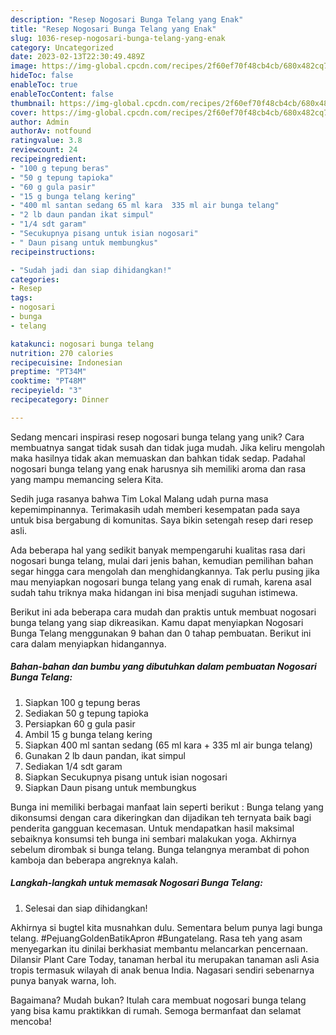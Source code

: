 ```yaml
---
description: "Resep Nogosari Bunga Telang yang Enak"
title: "Resep Nogosari Bunga Telang yang Enak"
slug: 1036-resep-nogosari-bunga-telang-yang-enak
category: Uncategorized
date: 2023-02-13T22:30:49.489Z
image: https://img-global.cpcdn.com/recipes/2f60ef70f48cb4cb/680x482cq70/nogosari-bunga-telang-foto-resep-utama.jpg
hideToc: false
enableToc: true
enableTocContent: false
thumbnail: https://img-global.cpcdn.com/recipes/2f60ef70f48cb4cb/680x482cq70/nogosari-bunga-telang-foto-resep-utama.jpg
cover: https://img-global.cpcdn.com/recipes/2f60ef70f48cb4cb/680x482cq70/nogosari-bunga-telang-foto-resep-utama.jpg
author: Admin
authorAv: notfound
ratingvalue: 3.8
reviewcount: 24
recipeingredient:
- "100 g tepung beras"
- "50 g tepung tapioka"
- "60 g gula pasir"
- "15 g bunga telang kering"
- "400 ml santan sedang 65 ml kara  335 ml air bunga telang"
- "2 lb daun pandan ikat simpul"
- "1/4 sdt garam"
- "Secukupnya pisang untuk isian nogosari"
- " Daun pisang untuk membungkus"
recipeinstructions:

- "Sudah jadi dan siap dihidangkan!"
categories:
- Resep
tags:
- nogosari
- bunga
- telang

katakunci: nogosari bunga telang 
nutrition: 270 calories
recipecuisine: Indonesian
preptime: "PT34M"
cooktime: "PT48M"
recipeyield: "3"
recipecategory: Dinner

---
```





Sedang mencari inspirasi resep nogosari bunga telang yang unik? Cara membuatnya sangat tidak susah dan tidak juga mudah. Jika keliru mengolah maka hasilnya tidak akan memuaskan dan bahkan tidak sedap. Padahal nogosari bunga telang yang enak harusnya sih memiliki aroma dan rasa yang mampu memancing selera Kita.





Sedih juga rasanya bahwa Tim Lokal Malang udah purna masa kepemimpinannya. Terimakasih udah memberi kesempatan pada saya untuk bisa bergabung di komunitas. Saya bikin setengah resep dari resep asli.

Ada beberapa hal yang sedikit banyak mempengaruhi kualitas rasa dari nogosari bunga telang, mulai dari jenis bahan, kemudian pemilihan bahan segar hingga cara mengolah dan menghidangkannya. Tak perlu pusing jika mau menyiapkan nogosari bunga telang yang enak di rumah, karena asal sudah tahu triknya maka hidangan ini bisa menjadi suguhan istimewa.






Berikut ini ada beberapa cara mudah dan praktis untuk membuat nogosari bunga telang yang siap dikreasikan. Kamu dapat menyiapkan Nogosari Bunga Telang menggunakan 9 bahan dan 0 tahap pembuatan. Berikut ini cara dalam menyiapkan hidangannya.

<!--inarticleads1-->

##### Bahan-bahan dan bumbu yang dibutuhkan dalam pembuatan Nogosari Bunga Telang:

1. Siapkan 100 g tepung beras
1. Sediakan 50 g tepung tapioka
1. Persiapkan 60 g gula pasir
1. Ambil 15 g bunga telang kering
1. Siapkan 400 ml santan sedang (65 ml kara + 335 ml air bunga telang)
1. Gunakan 2 lb daun pandan, ikat simpul
1. Sediakan 1/4 sdt garam
1. Siapkan Secukupnya pisang untuk isian nogosari
1. Siapkan  Daun pisang untuk membungkus


Bunga ini memiliki berbagai manfaat lain seperti berikut : Bunga telang yang dikonsumsi dengan cara dikeringkan dan dijadikan teh ternyata baik bagi penderita gangguan kecemasan. Untuk mendapatkan hasil maksimal sebaiknya konsumsi teh bunga ini sembari malakukan yoga. Akhirnya sebelum dirombak si bunga telang. Bunga telangnya merambat di pohon kamboja dan beberapa angreknya kalah. 

<!--inarticleads2-->

##### Langkah-langkah untuk memasak Nogosari Bunga Telang:


1. Selesai dan siap dihidangkan!

Akhirnya si bugtel kita musnahkan dulu. Sementara belum punya lagi bunga telang. #PejuangGoldenBatikApron #Bungatelang. Rasa teh yang asam menyegarkan itu dinilai berkhasiat membantu melancarkan pencernaan. Dilansir Plant Care Today, tanaman herbal itu merupakan tanaman asli Asia tropis termasuk wilayah di anak benua India. Nagasari sendiri sebenarnya punya banyak warna, loh. 

Bagaimana? Mudah bukan? Itulah cara membuat nogosari bunga telang yang bisa kamu praktikkan di rumah. Semoga bermanfaat dan selamat mencoba!
